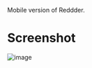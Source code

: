 Mobile version of Reddder.

# Screenshot
![image](https://github.com/MatyilaSango/ReddderMV/assets/60422984/30ca4f33-d5b6-4907-b3eb-93ee2a20b5d4)